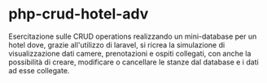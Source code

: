 # php-crud-hotel-adv
Esercitazione sulle CRUD operations realizzando un mini-database per un hotel dove, grazie all'utilizzo di laravel, si ricrea 
la simulazione di visualizzazione dati camere, prenotazioni e ospiti collegati, con anche la possibilità di creare, modificare
o cancellare le stanze dal database e i dati ad esse collegate.
